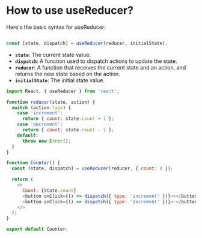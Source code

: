 # How to use useReducer?
Here's the basic syntax for useReducer:

```javascript

const [state, dispatch] = useReducer(reducer, initialState);
```

 - __`state`__: The current state value.
 - __`dispatch`__: A function used to dispatch actions to update the state.
 - __`reducer`__: A function that receives the current state and an action, and returns the new state based on the action.
 - __`initialState`__: The initial state value.

```javascript
import React, { useReducer } from 'react';

function reducer(state, action) {
  switch (action.type) {
    case 'increment':
      return { count: state.count + 1 };
    case 'decrement':
      return { count: state.count - 1 };
    default:
      throw new Error();
  }
}

function Counter() {
  const [state, dispatch] = useReducer(reducer, { count: 0 });

  return (
    <>
      Count: {state.count}
      <button onClick={() => dispatch({ type: 'increment' })}>+</button>
      <button onClick={() => dispatch({ type: 'decrement' })}>-</button>
    </>
  );
}

export default Counter;

```
